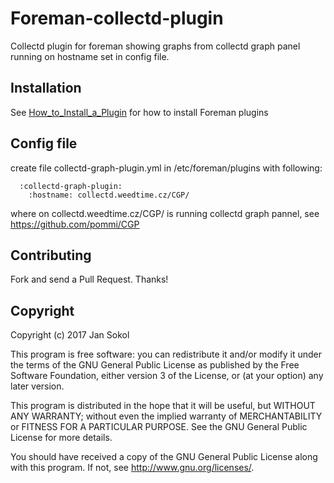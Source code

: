 # Foreman-collectd-plugin

Collectd plugin for foreman showing graphs from collectd graph panel running on hostname set in config file.

## Installation

See [How_to_Install_a_Plugin](http://projects.theforeman.org/projects/foreman/wiki/How_to_Install_a_Plugin)
for how to install Foreman plugins

## Config file

create file collectd-graph-plugin.yml in /etc/foreman/plugins with following:
```
  :collectd-graph-plugin:
    :hostname: collectd.weedtime.cz/CGP/
```
where on collectd.weedtime.cz/CGP/ is running collectd graph pannel, see https://github.com/pommi/CGP

## Contributing

Fork and send a Pull Request. Thanks!

## Copyright

Copyright (c) 2017 Jan Sokol

This program is free software: you can redistribute it and/or modify
it under the terms of the GNU General Public License as published by
the Free Software Foundation, either version 3 of the License, or
(at your option) any later version.

This program is distributed in the hope that it will be useful,
but WITHOUT ANY WARRANTY; without even the implied warranty of
MERCHANTABILITY or FITNESS FOR A PARTICULAR PURPOSE.  See the
GNU General Public License for more details.

You should have received a copy of the GNU General Public License
along with this program.  If not, see <http://www.gnu.org/licenses/>.
